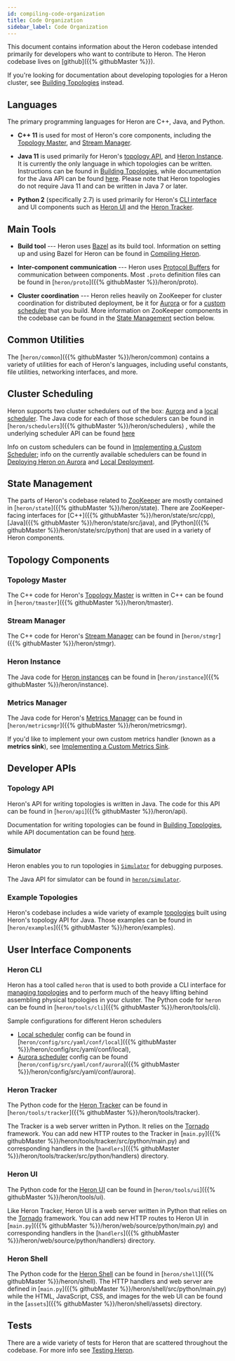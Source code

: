 ```yaml
---
id: compiling-code-organization
title: Code Organization
sidebar_label: Code Organization
---
```

<!--
    Licensed to the Apache Software Foundation (ASF) under one
    or more contributor license agreements.  See the NOTICE file
    distributed with this work for additional information
    regarding copyright ownership.  The ASF licenses this file
    to you under the Apache License, Version 2.0 (the
    "License"); you may not use this file except in compliance
    with the License.  You may obtain a copy of the License at
      http://www.apache.org/licenses/LICENSE-2.0
    Unless required by applicable law or agreed to in writing,
    software distributed under the License is distributed on an
    "AS IS" BASIS, WITHOUT WARRANTIES OR CONDITIONS OF ANY
    KIND, either express or implied.  See the License for the
    specific language governing permissions and limitations
    under the License.
-->

This document contains information about the Heron codebase intended primarily
for developers who want to contribute to Heron. The Heron codebase lives on
[github]({{% githubMaster %}}).

If you're looking for documentation about developing topologies for a Heron
cluster, see [Building Topologies](topology-development-topology-api-java) instead.

## Languages

The primary programming languages for Heron are C++, Java, and Python.

* **C++ 11** is used for most of Heron's core components, including the
[Topology Master](heron-architecture#topology-master), and
[Stream Manager](heron-architecture#stream-manager).

* **Java 11** is used primarily for Heron's [topology
API](heron-topology-concepts), and [Heron Instance](heron-architecture#heron-instance).
It is currently the only language in which topologies can be written. Instructions can be found
in [Building Topologies](../../developers/java/topologies), while documentation for the Java
API can be found [here](/api/org/apache/heron/api/topology/package-summary.html). Please note that Heron topologies do not require Java 11 and can be written in Java 7 or later.

* **Python 2** (specifically 2.7) is used primarily for Heron's [CLI interface](user-manuals-heron-cli) and UI components such as [Heron UI](user-manuals-heron-ui) and the [Heron Tracker](user-manuals-heron-tracker-runbook).

## Main Tools

* **Build tool** --- Heron uses [Bazel](http://bazel.io/) as its build tool.
Information on setting up and using Bazel for Heron can be found in [Compiling Heron](compiling-overview).

* **Inter-component communication** --- Heron uses [Protocol
Buffers](https://developers.google.com/protocol-buffers/?hl=en) for
communication between components. Most `.proto` definition files can be found in
[`heron/proto`]({{% githubMaster %}}/heron/proto).

* **Cluster coordination** --- Heron relies heavily on ZooKeeper for cluster
coordination for distributed deployment, be it for [Aurora](schedulers-aurora-cluster) or for a [custom
scheduler](extending-heron-scheduler) that you build. More information on ZooKeeper
components in the codebase can be found in the [State
Management](#state-management) section below.

## Common Utilities

The [`heron/common`]({{% githubMaster %}}/heron/common) contains a variety of
utilities for each of Heron's languages, including useful constants, file
utilities, networking interfaces, and more.

## Cluster Scheduling

Heron supports two cluster schedulers out of the box:
[Aurora](schedulers-aurora-cluster) and a [local
scheduler](schedulers-local). The Java code for each of those
schedulers can be found in [`heron/schedulers`]({{% githubMaster %}}/heron/schedulers)
, while the underlying scheduler API can be found [here](/api/org/apache/heron/spi/scheduler/package-summary.html)

Info on custom schedulers can be found in [Implementing a Custom
Scheduler](extending-heron-scheduler); info on the currently available schedulers
can be found in [Deploying Heron on
Aurora](schedulers-aurora-cluster) and [Local
Deployment](schedulers-local).

## State Management

The parts of Heron's codebase related to
[ZooKeeper](http://zookeeper.apache.org/) are mostly contained in
[`heron/state`]({{% githubMaster %}}/heron/state). There are ZooKeeper-facing
interfaces for [C++]({{% githubMaster %}}/heron/state/src/cpp),
[Java]({{% githubMaster %}}/heron/state/src/java), and
[Python]({{% githubMaster %}}/heron/state/src/python) that are used in a variety of
Heron components.

## Topology Components

### Topology Master

The C++ code for Heron's [Topology
Master](heron-architecture#topology-master) is written in C++ can be
found in [`heron/tmaster`]({{% githubMaster %}}/heron/tmaster).

### Stream Manager

The C++ code for Heron's [Stream
Manager](heron-architecture#stream-manager) can be found in
[`heron/stmgr`]({{% githubMaster %}}/heron/stmgr).

### Heron Instance

The Java code for [Heron
instances](heron-architecture#heron-instance) can be found in
[`heron/instance`]({{% githubMaster %}}/heron/instance).

### Metrics Manager

The Java code for Heron's [Metrics
Manager](heron-architecture#metrics-manager) can be found in
[`heron/metricsmgr`]({{% githubMaster %}}/heron/metricsmgr).

If you'd like to implement your own custom metrics handler (known as a **metrics
sink**), see [Implementing a Custom Metrics Sink](extending-heron-metric-sink).

## Developer APIs

### Topology API

Heron's API for writing topologies is written in Java. The code for this API can
be found in [`heron/api`]({{% githubMaster %}}/heron/api).

Documentation for writing topologies can be found in [Building
Topologies](topology-development-topology-api-java), while API documentation can be found
[here](/api/org/apache/heron/api/topology/package-summary.html).

### Simulator

Heron enables you to run topologies in [`Simulator`](guides-simulator-mode)
for debugging purposes.

The Java API for simulator can be found in
[`heron/simulator`](/api/org/apache/heron/simulator/package-summary.html).

### Example Topologies

Heron's codebase includes a wide variety of example
[topologies](heron-topology-concepts) built using Heron's topology API for
Java. Those examples can be found in
[`heron/examples`]({{% githubMaster %}}/heron/examples).

## User Interface Components

### Heron CLI

Heron has a tool called `heron` that is used to both provide a CLI interface
for [managing topologies](user-manuals-heron-cli) and to perform much of
the heavy lifting behind assembling physical topologies in your cluster.
The Python code for `heron` can be found in
[`heron/tools/cli`]({{% githubMaster %}}/heron/tools/cli).

Sample configurations for different Heron schedulers

* [Local scheduler](schedulers-local) config can be found in [`heron/config/src/yaml/conf/local`]({{% githubMaster %}}/heron/config/src/yaml/conf/local),
* [Aurora scheduler](schedulers-aurora-cluster) config can be found [`heron/config/src/yaml/conf/aurora`]({{% githubMaster %}}/heron/config/src/yaml/conf/aurora).

### Heron Tracker

The Python code for the [Heron Tracker](user-manuals-heron-tracker-runbook) can be
found in [`heron/tools/tracker`]({{% githubMaster %}}/heron/tools/tracker).

The Tracker is a web server written in Python. It relies on the
[Tornado](http://www.tornadoweb.org/en/stable/) framework. You can add new HTTP
routes to the Tracker in
[`main.py`]({{% githubMaster %}}/heron/tools/tracker/src/python/main.py) and
corresponding handlers in the
[`handlers`]({{% githubMaster %}}/heron/tools/tracker/src/python/handlers) directory.

### Heron UI

The Python code for the [Heron UI](user-manuals-heron-ui) can be found in
[`heron/tools/ui`]({{% githubMaster %}}/heron/tools/ui).

Like Heron Tracker, Heron UI is a web server written in Python that relies on
the [Tornado](http://www.tornadoweb.org/en/stable/) framework. You can add new
HTTP routes to Heron UI in
[`main.py`]({{% githubMaster %}}/heron/web/source/python/main.py) and corresponding
handlers in the [`handlers`]({{% githubMaster %}}/heron/web/source/python/handlers)
directory.

### Heron Shell

The Python code for the [Heron Shell](user-manuals-heron-shell) can be
found in [`heron/shell`]({{% githubMaster %}}/heron/shell). The HTTP handlers and
web server are defined in
[`main.py`]({{% githubMaster %}}/heron/shell/src/python/main.py) while the HTML,
JavaScript, CSS, and images for the web UI can be found in the
[`assets`]({{% githubMaster %}}/heron/shell/assets) directory.

## Tests

There are a wide variety of tests for Heron that are scattered throughout the
codebase. For more info see [Testing Heron](compiling-running-tests).

